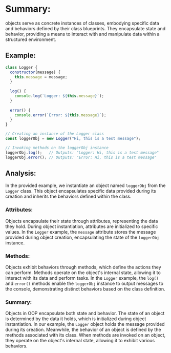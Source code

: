 # Summary:

objects serve as concrete instances of classes, embodying specific data and behaviors defined by their class blueprints. They encapsulate state and behavior, providing a means to interact with and manipulate data within a structured environment.

## Example:

```javascript
class Logger {
  constructor(message) {
    this.message = message;
  }
  
  log() {
    console.log(`Logger: ${this.message}`);
  }
  
  error() {
    console.error(`Error: ${this.message}`);
  }
}

// Creating an instance of the Logger class
const loggerObj = new Logger("Hi, this is a test message");

// Invoking methods on the loggerObj instance
loggerObj.log();   // Outputs: "Logger: Hi, this is a test message"
loggerObj.error(); // Outputs: "Error: Hi, this is a test message"
```

## Analysis:

In the provided example, we instantiate an object named `loggerObj` from the `Logger` class. This object encapsulates specific data provided during its creation and inherits the behaviors defined within the class.

### Attributes:
Objects encapsulate their state through attributes, representing the data they hold. During object instantiation, attributes are initialized to specific values. In the `Logger` example, the `message` attribute stores the message provided during object creation, encapsulating the state of the `loggerObj` instance.

### Methods:
Objects exhibit behaviors through methods, which define the actions they can perform. Methods operate on the object's internal state, allowing it to interact with its data and perform tasks. In the `Logger` example, the `log()` and `error()` methods enable the `loggerObj` instance to output messages to the console, demonstrating distinct behaviors based on the class definition.

### Summary:

Objects in OOP encapsulate both state and behavior. The state of an object is determined by the data it holds, which is initialized during object instantiation. In our example, the `Logger` object holds the message provided during its creation. Meanwhile, the behavior of an object is defined by the methods associated with its class. When methods are invoked on an object, they operate on the object's internal state, allowing it to exhibit various behaviors.
